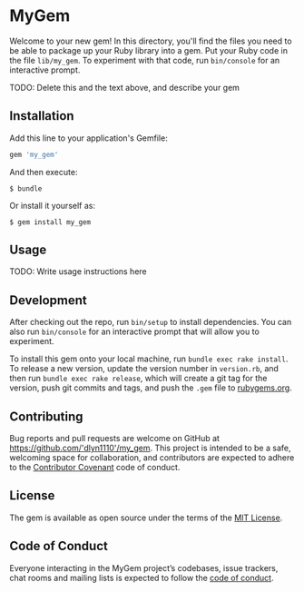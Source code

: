 # MyGem

Welcome to your new gem! In this directory, you'll find the files you need to be able to package up your Ruby library into a gem. Put your Ruby code in the file `lib/my_gem`. To experiment with that code, run `bin/console` for an interactive prompt.

TODO: Delete this and the text above, and describe your gem

## Installation

Add this line to your application's Gemfile:

```ruby
gem 'my_gem'
```

And then execute:

    $ bundle

Or install it yourself as:

    $ gem install my_gem

## Usage

TODO: Write usage instructions here

## Development

After checking out the repo, run `bin/setup` to install dependencies. You can also run `bin/console` for an interactive prompt that will allow you to experiment.

To install this gem onto your local machine, run `bundle exec rake install`. To release a new version, update the version number in `version.rb`, and then run `bundle exec rake release`, which will create a git tag for the version, push git commits and tags, and push the `.gem` file to [rubygems.org](https://rubygems.org).

## Contributing

Bug reports and pull requests are welcome on GitHub at https://github.com/'dlyn1110'/my_gem. This project is intended to be a safe, welcoming space for collaboration, and contributors are expected to adhere to the [Contributor Covenant](http://contributor-covenant.org) code of conduct.

## License

The gem is available as open source under the terms of the [MIT License](https://opensource.org/licenses/MIT).

## Code of Conduct

Everyone interacting in the MyGem project’s codebases, issue trackers, chat rooms and mailing lists is expected to follow the [code of conduct](https://github.com/'dlyn1110'/my_gem/blob/master/CODE_OF_CONDUCT.md).
